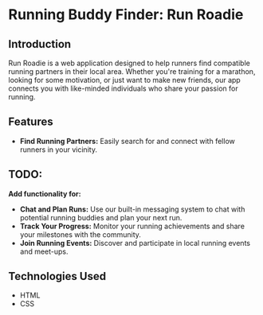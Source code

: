 # Running Buddy Finder: Run Roadie

## Introduction

Run Roadie is a web application designed to help runners find compatible running partners in their local area. Whether you're training for a marathon, looking for some motivation, or just want to make new friends, our app connects you with like-minded individuals who share your passion for running.

## Features

- **Find Running Partners:** Easily search for and connect with fellow runners in your vicinity.

## TODO:

**Add functionality for:**

- **Chat and Plan Runs:** Use our built-in messaging system to chat with potential running buddies and plan your next run.
- **Track Your Progress:** Monitor your running achievements and share your milestones with the community.
- **Join Running Events:** Discover and participate in local running events and meet-ups.

## Technologies Used

- HTML
- CSS
